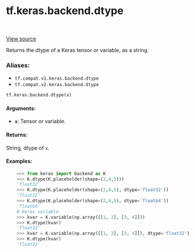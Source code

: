<div itemscope itemtype="http://developers.google.com/ReferenceObject">
<meta itemprop="name" content="tf.keras.backend.dtype" />
<meta itemprop="path" content="Stable" />
</div>

# tf.keras.backend.dtype

<!-- Insert buttons -->

<table class="tfo-notebook-buttons tfo-api" align="left">
</table>

<a target="_blank" href="/code/stable/tensorflow/python/keras/backend.py">View source</a>



<!-- Start diff -->
Returns the dtype of a Keras tensor or variable, as a string.

### Aliases:

* `tf.compat.v1.keras.backend.dtype`
* `tf.compat.v2.keras.backend.dtype`


``` python
tf.keras.backend.dtype(x)
```



<!-- Placeholder for "Used in" -->


#### Arguments:


* <b>`x`</b>: Tensor or variable.


#### Returns:

String, dtype of `x`.



#### Examples:


```python
    >>> from keras import backend as K
    >>> K.dtype(K.placeholder(shape=(2,4,5)))
    'float32'
    >>> K.dtype(K.placeholder(shape=(2,4,5), dtype='float32'))
    'float32'
    >>> K.dtype(K.placeholder(shape=(2,4,5), dtype='float64'))
    'float64'
    # Keras variable
    >>> kvar = K.variable(np.array([[1, 2], [3, 4]]))
    >>> K.dtype(kvar)
    'float32'
    >>> kvar = K.variable(np.array([[1, 2], [3, 4]]), dtype='float32')
    >>> K.dtype(kvar)
    'float32'
```